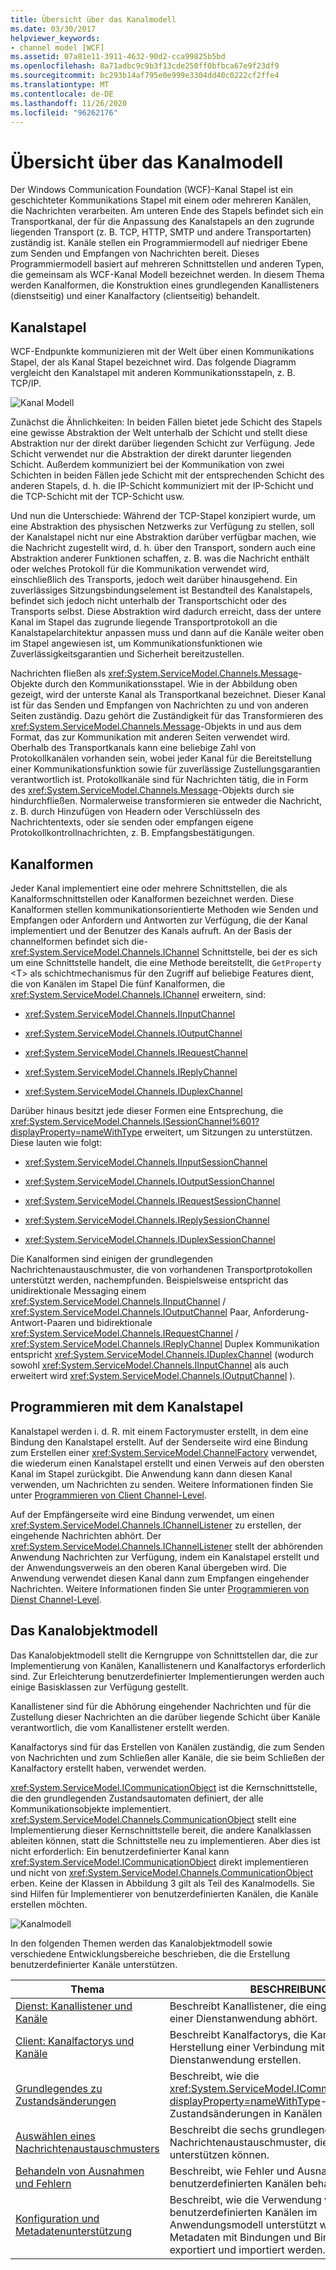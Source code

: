 ```yaml
---
title: Übersicht über das Kanalmodell
ms.date: 03/30/2017
helpviewer_keywords:
- channel model [WCF]
ms.assetid: 07a81e11-3911-4632-90d2-cca99825b5bd
ms.openlocfilehash: 8a71adbc9c9b3f13cde250ff0bfbca67e9f23df9
ms.sourcegitcommit: bc293b14af795e0e999e3304dd40c0222cf2ffe4
ms.translationtype: MT
ms.contentlocale: de-DE
ms.lasthandoff: 11/26/2020
ms.locfileid: "96262176"
---
```

# <a name="channel-model-overview"></a>Übersicht über das Kanalmodell

Der Windows Communication Foundation (WCF)-Kanal Stapel ist ein geschichteter Kommunikations Stapel mit einem oder mehreren Kanälen, die Nachrichten verarbeiten. Am unteren Ende des Stapels befindet sich ein Transportkanal, der für die Anpassung des Kanalstapels an den zugrunde liegenden Transport (z. B. TCP, HTTP, SMTP und andere Transportarten) zuständig ist. Kanäle stellen ein Programmiermodell auf niedriger Ebene zum Senden und Empfangen von Nachrichten bereit. Dieses Programmiermodell basiert auf mehreren Schnittstellen und anderen Typen, die gemeinsam als WCF-Kanal Modell bezeichnet werden. In diesem Thema werden Kanalformen, die Konstruktion eines grundlegenden Kanallisteners (dienstseitig) und einer Kanalfactory (clientseitig) behandelt.  
  
## <a name="channel-stack"></a>Kanalstapel  

 WCF-Endpunkte kommunizieren mit der Welt über einen Kommunikations Stapel, der als Kanal Stapel bezeichnet wird. Das folgende Diagramm vergleicht den Kanalstapel mit anderen Kommunikationsstapeln, z. B. TCP/IP.  
  
 ![Kanal Modell](./media/wcfc-channelstackhighlevelc.gif "wcfc_ChannelStackHighLevelc")  
  
 Zunächst die Ähnlichkeiten: In beiden Fällen bietet jede Schicht des Stapels eine gewisse Abstraktion der Welt unterhalb der Schicht und stellt diese Abstraktion nur der direkt darüber liegenden Schicht zur Verfügung. Jede Schicht verwendet nur die Abstraktion der direkt darunter liegenden Schicht. Außerdem kommuniziert bei der Kommunikation von zwei Schichten in beiden Fällen jede Schicht mit der entsprechenden Schicht des anderen Stapels, d. h. die IP-Schicht kommuniziert mit der IP-Schicht und die TCP-Schicht mit der TCP-Schicht usw.  
  
 Und nun die Unterschiede: Während der TCP-Stapel konzipiert wurde, um eine Abstraktion des physischen Netzwerks zur Verfügung zu stellen, soll der Kanalstapel nicht nur eine Abstraktion darüber verfügbar machen, wie die Nachricht zugestellt wird, d. h. über den Transport, sondern auch eine Abstraktion anderer Funktionen schaffen, z. B. was die Nachricht enthält oder welches Protokoll für die Kommunikation verwendet wird, einschließlich des Transports, jedoch weit darüber hinausgehend. Ein zuverlässiges Sitzungsbindungselement ist Bestandteil des Kanalstapels, befindet sich jedoch nicht unterhalb der Transportschicht oder des Transports selbst. Diese Abstraktion wird dadurch erreicht, dass der untere Kanal im Stapel das zugrunde liegende Transportprotokoll an die Kanalstapelarchitektur anpassen muss und dann auf die Kanäle weiter oben im Stapel angewiesen ist, um Kommunikationsfunktionen wie Zuverlässigkeitsgarantien und Sicherheit bereitzustellen.  
  
 Nachrichten fließen als <xref:System.ServiceModel.Channels.Message>-Objekte durch den Kommunikationsstapel. Wie in der Abbildung oben gezeigt, wird der unterste Kanal als Transportkanal bezeichnet. Dieser Kanal ist für das Senden und Empfangen von Nachrichten zu und von anderen Seiten zuständig. Dazu gehört die Zuständigkeit für das Transformieren des <xref:System.ServiceModel.Channels.Message>-Objekts in und aus dem Format, das zur Kommunikation mit anderen Seiten verwendet wird. Oberhalb des Transportkanals kann eine beliebige Zahl von Protokollkanälen vorhanden sein, wobei jeder Kanal für die Bereitstellung einer Kommunikationsfunktion sowie für zuverlässige Zustellungsgarantien verantwortlich ist. Protokollkanäle sind für Nachrichten tätig, die in Form des <xref:System.ServiceModel.Channels.Message>-Objekts durch sie hindurchfließen. Normalerweise transformieren sie entweder die Nachricht, z. B. durch Hinzufügen von Headern oder Verschlüsseln des Nachrichtentexts, oder sie senden oder empfangen eigene Protokollkontrollnachrichten, z. B. Empfangsbestätigungen.  
  
## <a name="channel-shapes"></a>Kanalformen  

 Jeder Kanal implementiert eine oder mehrere Schnittstellen, die als Kanalformschnittstellen oder Kanalformen bezeichnet werden. Diese Kanalformen stellen kommunikationsorientierte Methoden wie Senden und Empfangen oder Anfordern und Antworten zur Verfügung, die der Kanal implementiert und der Benutzer des Kanals aufruft. An der Basis der channelformen befindet sich die- <xref:System.ServiceModel.Channels.IChannel> Schnittstelle, bei der es sich um eine Schnittstelle handelt, die eine Methode bereitstellt, die `GetProperty` \<T> als schichtmechanismus für den Zugriff auf beliebige Features dient, die von Kanälen im Stapel Die fünf Kanalformen, die <xref:System.ServiceModel.Channels.IChannel> erweitern, sind:  
  
- <xref:System.ServiceModel.Channels.IInputChannel>  
  
- <xref:System.ServiceModel.Channels.IOutputChannel>  
  
- <xref:System.ServiceModel.Channels.IRequestChannel>  
  
- <xref:System.ServiceModel.Channels.IReplyChannel>  
  
- <xref:System.ServiceModel.Channels.IDuplexChannel>  
  
 Darüber hinaus besitzt jede dieser Formen eine Entsprechung, die <xref:System.ServiceModel.Channels.ISessionChannel%601?displayProperty=nameWithType> erweitert, um Sitzungen zu unterstützen. Diese lauten wie folgt:  
  
- <xref:System.ServiceModel.Channels.IInputSessionChannel>  
  
- <xref:System.ServiceModel.Channels.IOutputSessionChannel>  
  
- <xref:System.ServiceModel.Channels.IRequestSessionChannel>  
  
- <xref:System.ServiceModel.Channels.IReplySessionChannel>  
  
- <xref:System.ServiceModel.Channels.IDuplexSessionChannel>  
  
 Die Kanalformen sind einigen der grundlegenden Nachrichtenaustauschmuster, die von vorhandenen Transportprotokollen unterstützt werden, nachempfunden. Beispielsweise entspricht das unidirektionale Messaging einem <xref:System.ServiceModel.Channels.IInputChannel> / <xref:System.ServiceModel.Channels.IOutputChannel> Paar, Anforderung-Antwort-Paaren und bidirektionale <xref:System.ServiceModel.Channels.IRequestChannel> / <xref:System.ServiceModel.Channels.IReplyChannel> Duplex Kommunikation entspricht <xref:System.ServiceModel.Channels.IDuplexChannel> (wodurch sowohl <xref:System.ServiceModel.Channels.IInputChannel> als auch erweitert wird <xref:System.ServiceModel.Channels.IOutputChannel> ).  
  
## <a name="programming-with-the-channel-stack"></a>Programmieren mit dem Kanalstapel  

 Kanalstapel werden i. d. R. mit einem Factorymuster erstellt, in dem eine Bindung den Kanalstapel erstellt. Auf der Senderseite wird eine Bindung zum Erstellen einer <xref:System.ServiceModel.ChannelFactory> verwendet, die wiederum einen Kanalstapel erstellt und einen Verweis auf den obersten Kanal im Stapel zurückgibt. Die Anwendung kann dann diesen Kanal verwenden, um Nachrichten zu senden. Weitere Informationen finden Sie unter [Programmieren von Client Channel-Level](client-channel-level-programming.md).  
  
 Auf der Empfängerseite wird eine Bindung verwendet, um einen <xref:System.ServiceModel.Channels.IChannelListener> zu erstellen, der eingehende Nachrichten abhört. Der <xref:System.ServiceModel.Channels.IChannelListener> stellt der abhörenden Anwendung Nachrichten zur Verfügung, indem ein Kanalstapel erstellt und der Anwendungsverweis an den oberen Kanal übergeben wird. Die Anwendung verwendet diesen Kanal dann zum Empfangen eingehender Nachrichten. Weitere Informationen finden Sie unter [Programmieren von Dienst Channel-Level](service-channel-level-programming.md).  
  
## <a name="the-channel-object-model"></a>Das Kanalobjektmodell  

 Das Kanalobjektmodell stellt die Kerngruppe von Schnittstellen dar, die zur Implementierung von Kanälen, Kanallistenern und Kanalfactorys erforderlich sind. Zur Erleichterung benutzerdefinierter Implementierungen werden auch einige Basisklassen zur Verfügung gestellt.  
  
 Kanallistener sind für die Abhörung eingehender Nachrichten und für die Zustellung dieser Nachrichten an die darüber liegende Schicht über Kanäle verantwortlich, die vom Kanallistener erstellt werden.  
  
 Kanalfactorys sind für das Erstellen von Kanälen zuständig, die zum Senden von Nachrichten und zum Schließen aller Kanäle, die sie beim Schließen der Kanalfactory erstellt haben, verwendet werden.  
  
 <xref:System.ServiceModel.ICommunicationObject> ist die Kernschnittstelle, die den grundlegenden Zustandsautomaten definiert, der alle Kommunikationsobjekte implementiert. <xref:System.ServiceModel.Channels.CommunicationObject> stellt eine Implementierung dieser Kernschnittstelle bereit, die andere Kanalklassen ableiten können, statt die Schnittstelle neu zu implementieren. Aber dies ist nicht erforderlich: Ein benutzerdefinierter Kanal kann <xref:System.ServiceModel.ICommunicationObject> direkt implementieren und nicht von <xref:System.ServiceModel.Channels.CommunicationObject> erben. Keine der Klassen in Abbildung 3 gilt als Teil des Kanalmodells. Sie sind Hilfen für Implementierer von benutzerdefinierten Kanälen, die Kanäle erstellen möchten.  
  
 ![Kanalmodell](./media/wcfc-wcfcchannelsigure3omumtreec.gif "wcfc_WCFCChannelsigure3OMUMTreec")  
  
 In den folgenden Themen werden das Kanalobjektmodell sowie verschiedene Entwicklungsbereiche beschrieben, die die Erstellung benutzerdefinierter Kanäle unterstützen.  
  
|Thema|BESCHREIBUNG|  
|-----------|-----------------|  
|[Dienst: Kanallistener und Kanäle](service-channel-listeners-and-channels.md)|Beschreibt Kanallistener, die eingehende Kanäle in einer Dienstanwendung abhört.|  
|[Client: Kanalfactorys und Kanäle](client-channel-factories-and-channels.md)|Beschreibt Kanalfactorys, die Kanäle zur Herstellung einer Verbindung mit einer Dienstanwendung erstellen.|  
|[Grundlegendes zu Zustandsänderungen](understanding-state-changes.md)|Beschreibt, wie die <xref:System.ServiceModel.ICommunicationObject?displayProperty=nameWithType>-Schnittstelle Zustandsänderungen in Kanälen modelliert.|  
|[Auswählen eines Nachrichtenaustauschmusters](choosing-a-message-exchange-pattern.md)|Beschreibt die sechs grundlegenden Nachrichtenaustauschmuster, die Kanäle unterstützen können.|  
|[Behandeln von Ausnahmen und Fehlern](handling-exceptions-and-faults.md)|Beschreibt, wie Fehler und Ausnahmen in benutzerdefinierten Kanälen behandelt werden.|  
|[Konfiguration und Metadatenunterstützung](configuration-and-metadata-support.md)|Beschreibt, wie die Verwendung von benutzerdefinierten Kanälen im Anwendungsmodell unterstützt wird und Metadaten mit Bindungen und Bindungselementen exportiert und importiert werden.|

